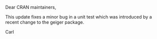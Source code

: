 Dear CRAN maintainers,

This update fixes a minor bug in a unit test which was introduced by a recent change to the geiger package.

Carl



